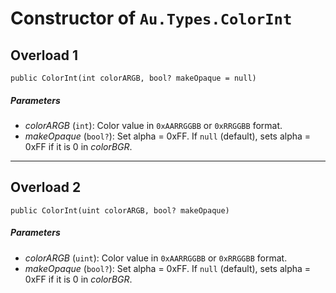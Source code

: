 # Constructor of `Au.Types.ColorInt`

## Overload 1

```
public ColorInt(int colorARGB, bool? makeOpaque = null)
```

##### Parameters

- *colorARGB*  (`int`):
    Color value in `0xAARRGGBB` or `0xRRGGBB` format.
- *makeOpaque*  (`bool?`):
    Set alpha = 0xFF. If `null` (default), sets alpha = 0xFF if it is 0 in *colorBGR*.

* * *

## Overload 2

```
public ColorInt(uint colorARGB, bool? makeOpaque)
```

##### Parameters

- *colorARGB*  (`uint`):
    Color value in `0xAARRGGBB` or `0xRRGGBB` format.
- *makeOpaque*  (`bool?`):
    Set alpha = 0xFF. If `null` (default), sets alpha = 0xFF if it is 0 in *colorBGR*.